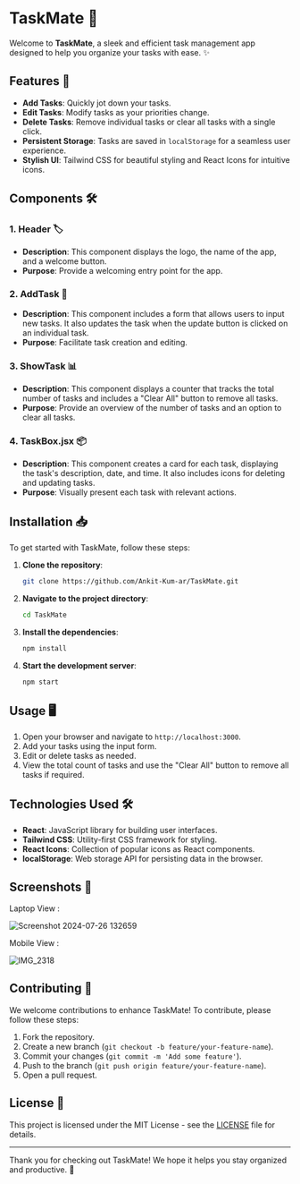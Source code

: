 # TaskMate 🚀

Welcome to **TaskMate**, a sleek and efficient task management app designed to help you organize your tasks with ease. ✨

## Features 🌟

- **Add Tasks**: Quickly jot down your tasks.
- **Edit Tasks**: Modify tasks as your priorities change.
- **Delete Tasks**: Remove individual tasks or clear all tasks with a single click.
- **Persistent Storage**: Tasks are saved in `localStorage` for a seamless user experience.
- **Stylish UI**: Tailwind CSS for beautiful styling and React Icons for intuitive icons.

## Components 🛠️

### 1. Header 🏷️

- **Description**: This component displays the logo, the name of the app, and a welcome button.
- **Purpose**: Provide a welcoming entry point for the app.

### 2. AddTask 📝

- **Description**: This component includes a form that allows users to input new tasks. It also updates the task when the update button is clicked on an individual task.
- **Purpose**: Facilitate task creation and editing.

### 3. ShowTask 📊

- **Description**: This component displays a counter that tracks the total number of tasks and includes a "Clear All" button to remove all tasks.
- **Purpose**: Provide an overview of the number of tasks and an option to clear all tasks.

### 4. TaskBox.jsx 📦

- **Description**: This component creates a card for each task, displaying the task's description, date, and time. It also includes icons for deleting and updating tasks.
- **Purpose**: Visually present each task with relevant actions.

## Installation 📥

To get started with TaskMate, follow these steps:

1. **Clone the repository**:

    ```bash
    git clone https://github.com/Ankit-Kum-ar/TaskMate.git
    ```

2. **Navigate to the project directory**:

    ```bash
    cd TaskMate
    ```

3. **Install the dependencies**:

    ```bash
    npm install
    ```

4. **Start the development server**:

    ```bash
    npm start
    ```

## Usage 🖥️

1. Open your browser and navigate to `http://localhost:3000`.
2. Add your tasks using the input form.
3. Edit or delete tasks as needed.
4. View the total count of tasks and use the "Clear All" button to remove all tasks if required.

## Technologies Used 🛠️

- **React**: JavaScript library for building user interfaces.
- **Tailwind CSS**: Utility-first CSS framework for styling.
- **React Icons**: Collection of popular icons as React components.
- **localStorage**: Web storage API for persisting data in the browser.

## Screenshots 📸

Laptop View :

![Screenshot 2024-07-26 132659](https://github.com/user-attachments/assets/042d55ec-d228-4331-aa95-2c48fb95f70f)

Mobile View :

![IMG_2318](https://github.com/user-attachments/assets/a94954d2-edaf-4b7c-9509-a5dcd4ae2384)


## Contributing 🤝

We welcome contributions to enhance TaskMate! To contribute, please follow these steps:

1. Fork the repository.
2. Create a new branch (`git checkout -b feature/your-feature-name`).
3. Commit your changes (`git commit -m 'Add some feature'`).
4. Push to the branch (`git push origin feature/your-feature-name`).
5. Open a pull request.

## License 📄

This project is licensed under the MIT License - see the [LICENSE](LICENSE) file for details.

---

Thank you for checking out TaskMate! We hope it helps you stay organized and productive. 🎉
